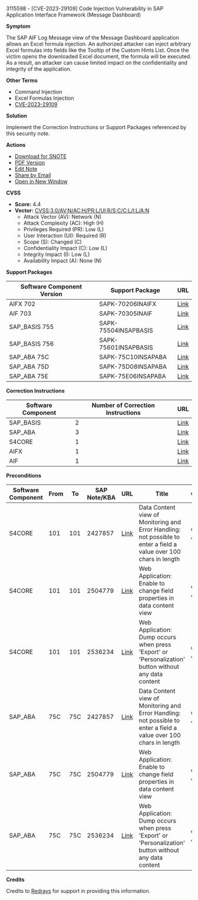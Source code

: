 3115598 - [CVE-2023-29109] Code Injection Vulnerability in SAP Application Interface Framework (Message Dashboard)

**Symptom**

The SAP AIF Log Message view of the Message Dashboard application allows an Excel formula injection. An authorized attacker can inject arbitrary Excel formulas into fields like the Tooltip of the Custom Hints List. Once the victim opens the downloaded Excel document, the formula will be executed. As a result, an attacker can cause limited impact on the confidentiality and integrity of the application.

**Other Terms**

- Command Injection
- Excel Formulas Injection
- [CVE-2023-29109](https://www.cve.org/CVERecord?id=CVE-2023-29109)

**Solution**

Implement the Correction Instructions or Support Packages referenced by this security note.

**Actions**

- [Download for SNOTE](https://notesdownloads.sap.com/note/0040000000433692023)
- [PDF Version](https://userapps.support.sap.com/sap/support/sfm/notes/print/0003115598?language=en-US&token=58C687EB26C22B37197FC23710935B23)
- [Edit Note](https://me.sap.com/sap/support/notes/edit/0003115598)
- [Share by Email](https://me.sap.com/share-email)
- [Open in New Window](https://me.sap.com/open-new-window)

**CVSS**

- **Score:** 4.4
- **Vector:** [CVSS:3.0/AV:N/AC:H/PR:L/UI:R/S:C/C:L/I:L/A:N](https://www.first.org/cvss/calculator/3.0#CVSS:3.0/AV:N/AC:H/PR:L/UI:R/S:C/C:L/I:L/A:N)
  - Attack Vector (AV): Network (N)
  - Attack Complexity (AC): High (H)
  - Privileges Required (PR): Low (L)
  - User Interaction (UI): Required (R)
  - Scope (S): Changed (C)
  - Confidentiality Impact (C): Low (L)
  - Integrity Impact (I): Low (L)
  - Availability Impact (A): None (N)

**Support Packages**

| Software Component Version | Support Package               | URL                                     |
|----------------------------|-------------------------------|-----------------------------------------|
| AIFX 702                   | SAPK-70206INAIFX              | [Link](https://me.sap.com/supportpackage/SAPK-70206INAIFX) |
| AIF 703                    | SAPK-70305INAIF               | [Link](https://me.sap.com/supportpackage/SAPK-70305INAIF) |
| SAP_BASIS 755              | SAPK-75504INSAPBASIS           | [Link](https://me.sap.com/supportpackage/SAPK-75504INSAPBASIS) |
| SAP_BASIS 756              | SAPK-75601INSAPBASIS           | [Link](https://me.sap.com/supportpackage/SAPK-75601INSAPBASIS) |
| SAP_ABA 75C                | SAPK-75C10INSAPABA             | [Link](https://me.sap.com/supportpackage/SAPK-75C10INSAPABA) |
| SAP_ABA 75D                | SAPK-75D08INSAPABA             | [Link](https://me.sap.com/supportpackage/SAPK-75D08INSAPABA) |
| SAP_ABA 75E                | SAPK-75E06INSAPABA             | [Link](https://me.sap.com/supportpackage/SAPK-75E06INSAPABA) |

**Correction Instructions**

| Software Component | Number of Correction Instructions | URL                                               |
|--------------------|-----------------------------------|---------------------------------------------------|
| SAP_BASIS          | 2                                 | [Link](https://me.sap.com/corrins/0003115598/41)    |
| SAP_ABA            | 3                                 | [Link](https://me.sap.com/corrins/0003115598/44)    |
| S4CORE             | 1                                 | [Link](https://me.sap.com/corrins/0003115598/19773) |
| AIFX               | 1                                 | [Link](https://me.sap.com/corrins/0003115598/13537) |
| AIF                | 1                                 | [Link](https://me.sap.com/corrins/0003115598/10695) |

**Preconditions**

| Software Component | From | To | SAP Note/KBA | URL | Title | Component          |
|--------------------|------|----|--------------|-----|-------|--------------------|
| S4CORE             | 101  | 101 | 2427857      | [Link](https://me.sap.com/notes/2427857)      | Data Content view of Monitoring and Error Handling: not possible to enter a field a value over 100 chars in length | CA-GTF-AIF |
| S4CORE             | 101  | 101 | 2504779      | [Link](https://me.sap.com/notes/2504779)      | Web Application: Enable to change field properties in data content view | CA-GTF-AIF |
| S4CORE             | 101  | 101 | 2536234      | [Link](https://me.sap.com/notes/2536234)      | Web Application: Dump occurs when press 'Export' or 'Personalization' button without any data content | CA-GTF-AIF |
| SAP_ABA            | 75C  | 75C | 2427857      | [Link](https://me.sap.com/notes/2427857)      | Data Content view of Monitoring and Error Handling: not possible to enter a field a value over 100 chars in length | CA-GTF-AIF |
| SAP_ABA            | 75C  | 75C | 2504779      | [Link](https://me.sap.com/notes/2504779)      | Web Application: Enable to change field properties in data content view | CA-GTF-AIF |
| SAP_ABA            | 75C  | 75C | 2536234      | [Link](https://me.sap.com/notes/2536234)      | Web Application: Dump occurs when press 'Export' or 'Personalization' button without any data content | CA-GTF-AIF |

**Credits**

Credits to [Redrays](https://redrays.io) for support in providing this information.